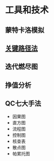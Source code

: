 # 工具和技术

## 蒙特卡洛模拟
## [关键路径法](https://www.sohu.com/a/219232101_684517)
## 迭代燃尽图
## 挣值分析
## QC七大手法
- 因果图
- 直方图
- 流程图
- 控制图
- 核查表
- 散点图
- 帕累托图